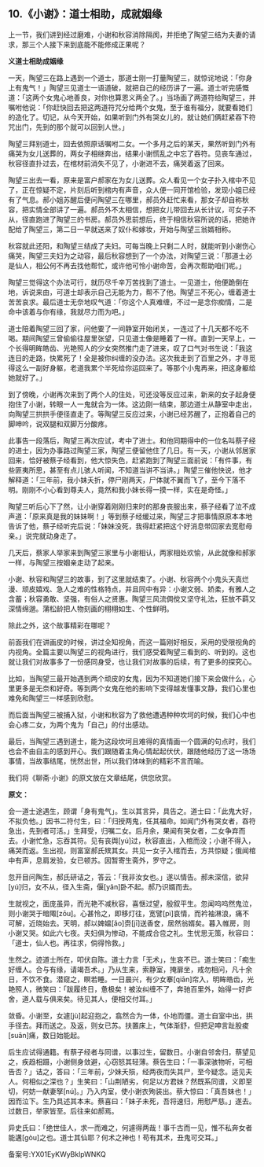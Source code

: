 ## 10.《小谢》：道士相助，成就姻缘
上一节，我们讲到经过磨难，小谢和秋容消除隔阂，并拒绝了陶望三结为夫妻的请求，那三个人接下来到底能不能修成正果呢？


**义道士相助成姻缘**


一天，陶望三在路上遇到一个道士，那道士刚一打量陶望三，就惊诧地说：「你身上有鬼气！」陶望三见道士一语道破，就把自己的经历讲了一遍。道士听完感慨道：「这两个女鬼心地善良，对你也算恩义两全了。」当场画了两道符给陶望三，并嘱咐他说：「你赶快回去把这两道符咒分给两个女鬼，至于谁有福分，就要看她们的造化了。切记，从今天开始，如果听到门外有哭女儿的，就让她们俩赶紧吞下符咒出门，先到的那个就可以回到人世。」


陶望三拜别道士，回去依照原话嘱咐二女。一个多月之后的某天，果然听到门外有痛哭为女儿送葬的，两女子相继奔出，结果小谢慌乱之中忘了吞符。见丧车通过，秋容径直扑过去，在棺材前消失不见了，小谢进不去，痛哭着返了回来。


陶望三出去一看，原来是富户郝家在为女儿送葬。众人看见一个女子扑入棺中不见了，正在惊疑不定，片刻后听到棺内有声音，众人便一同开馆检验，发现小姐已经有了气息。郝小姐苏醒后便问陶望三在哪里，郝员外赶忙来看，那女子却自称秋容，把实情全部讲了一遍。郝员外不太相信，想把女儿带回去从长计议，可女子不从，径直跑进了陶望三的书房。郝员外思前想后，终于相信秋容所说的话，把她许配给了陶望三，第二日一早就送来了奴仆和嫁妆，开始与陶望三翁婿相称。


秋容就此还阳，和陶望三结成了夫妇。可每当晚上只剩二人时，就能听到小谢伤心痛哭，陶望三夫妇为之动容，最后秋容想到了一个办法，对陶望三说：「那道士必是仙人，相公何不再去找他帮忙，或许他可怜小谢命苦，会再次帮助咱们呢。」


陶望三觉得这个办法可行，就历尽千辛万苦找到了道士。一见道士，他便跪倒在地，诉说来由，可道士却表示自己无能为力，帮不了他。陶望三不死心，缠着道士苦苦哀求。最后道士无奈地叹气道：「你这个人真难缠，不过一是念你痴情，二是命中该着与你有缘，我就尽力而为吧。」


道士陪着陶望三回了家，问他要了一间静室开始闭关，一连过了十几天都不吃不喝。期间陶望三曾偷偷往屋里张望，只见道士像是睡着了一样。直到一天早上，一个长得明眸皓齿、光艳照人的少女突然推门走了进来，叹了口气对书生说：「我这连日的走路，快累死了！全是被你纠缠的没办法。这次我走到了百里之外，才寻觅得这么一副好身躯，老道我累个半死给你运回来了。等那个小鬼再来，把这身躯给她就好了。」


到了傍晚，小谢再次来到了两个人的住处，可还没等反应过来，新来的女子起身便抱住了小谢，转眼一人一鬼就合为一体。这边刚一结束，那边道士从静室中走出，向陶望三拱拱手便径直走了。等陶望三反应过来，小谢已经苏醒了，正抱着自己的脚呻吟，说双腿和双脚万分酸疼。


此事告一段落后，陶望三再次应试，考中了进士。和他同期得中的一位名叫蔡子经的进士，因为办事路过陶望三家，陶望三便留他住了几日。有一天，小谢从邻居家回来，恰好被蔡子经看到，他大惊失色，赶紧跑到了陶望三面前说：「有件事，有些匪夷所思，甚至有点儿骇人听闻，不知道当讲不当讲。」陶望三催他快说，他才解释道：「三年前，我小妹夭折，停尸刚两天，尸体就不翼而飞了，至今下落不明。刚刚不小心看到尊夫人，竟然和我小妹长得一摸一样，实在是奇怪。」


陶望三听后心下了然，让小谢穿着刚刚归来时的那身丧服出来，蔡子经看了泣不成声道：「原来真是我的妹妹啊！」等到蔡子经缓过来，陶望三才把事情原原本本地告诉了他，蔡子经听完后说：「妹妹没死，我得赶紧把这个好消息带回家去宽慰母亲。」说完就动身走了。


几天后，蔡家人举家来到陶望三家里与小谢相认，两家相处欢愉，从此就像和郝家一样，与陶望三按姻亲走动了起来。


小谢、秋容和陶望三的故事，到了这里就结束了。小谢、秋容两个小鬼头天真烂漫、顽皮嬉戏、急人之难的性格特点，并且同中有异：小谢文弱、娇柔，有雅人之含蓄；秋容勇敢、坚强，有俗人之贤惠。陶望三风流倜傥又坚守礼法，狂放不羁又深情绵邈。蒲松龄把人物刻画的栩栩如生、个性鲜明。


除此之外，这个故事精彩在哪呢？


前面我们在讲画皮的时候，讲过全知视角，而这一篇刚好相反，采用的受限视角的内视角。全篇主要以陶望三的视角进行，我们感受着陶望三看到的、听到的。这也就让我们对故事多了一份感同身受，也让我们对故事的后续，有了更多的探究心。


比如，当陶望三最开始遇到两个顽皮的女鬼，因为不知道她们接下来会做什么，心里更多是无奈和好奇。等到两个女鬼在他的影响下变得越发懂事文静，我们心里也难免和陶望三一样感到欣慰。


而后面当陶望三被捕入狱，小谢和秋容为了救他遭遇种种坎坷的时候，我们心中也会心疼二女，为两个鬼为「自己」的付出感动。


最后，当陶望三遇到道士，能为这段坎坷且难得的真情画一个圆满的句点时，我们也会不由自主的感到开心。我们跟随着主角心情起起伏伏，跟随他经历了这一场场事情，当故事结尾，恍然出世，所以我们体味到的精彩不言而喻。


我们将《聊斋·小谢》的原文放在文章结尾，供您欣赏。


**原文：**


会一道士途遇生，顾谓「身有鬼气」。生以其言异，具告之。道士曰：「此鬼大好，不拟负他。」因书二符付生，曰：「归授两鬼，任其福命。如闻门外有哭女者，吞符急出，先到者可活。」生拜受，归嘱二女。后月余，果闻有哭女者，二女争弃而去。小谢忙急，忘吞其符。见有丧舆[yú]过，秋容直出，入棺而没；小谢不得入，痛哭而返。生出视，则富室郝氏殡其女。共见一女子入棺而去，方共惊疑；俄闻棺中有声，息肩发验，女已顿苏。因暂寄生斋外，罗守之。


忽开目问陶生，郝氏研诘之，答云：「我非汝女也。」遂以情告。郝未深信，欲舁[yú]归，女不从，径入生斋，偃[yǎn]卧不起。郝乃识婿而去。


生就视之，面庞虽异，而光艳不减秋容，喜惬过望，殷叙平生。忽闻呜呜然鬼泣，则小谢哭于暗陬[zōu]。心甚怜之，即移灯往，宽譬[pì]哀情，而衿袖淋浪，痛不可解，近晓始去。天明，郝以婢媪[ǎo]赍[jī]送香奁，居然翁婿矣。暮入帷房，则小谢又哭。如此六七夜。夫妇俱为惨动，不能成合卺之礼。生忧思无策，秋容曰：「道士，仙人也。再往求，倘得怜救。」


生然之。迹道士所在，叩伏自陈。道士力言「无术」，生哀不已。道士笑曰：「痴生好缠人。合与有缘，请竭吾术。」乃从生来，索静室，掩扉坐，戒勿相问，凡十余日，不饮不食。潜窥之，瞑若睡。一日晨兴，有少女搴[qiān]帘入，明眸皓齿，光艳照人，微笑曰：「跋履终日，惫极矣！被汝纠缠不了，奔驰百里外，始得一好庐舍，道人载与俱来矣。待见其人，便相交付耳。」


敛昏。小谢至，女遽[jù]起迎抱之，翕然合为一体，仆地而僵。道士自室中出，拱手径去。拜而送之。及返，则女已苏。扶置床上，气体渐舒，但把足呻言趾股痠[suān]痛，数日始能起。


后生应试得通籍。有蔡子经者与同谱，以事过生，留数日。小谢自邻舍归，蔡望见之，疾趋相蹑，小谢侧身敛避，心窃怒其轻薄。蔡告生曰：「一事深骇物听，可相告否？」诘之，答曰：「三年前，少妹夭殒，经两夜而失其尸，至今疑念。适见夫人。何相似之深也？」生笑曰：「山荆陋劣，何足以方君妹？然既系同谱，义即至切，何妨一献妻孥[nú]。」乃入内室，使小谢衣殉装出。蔡大惊曰：「真吾妹也！」因而泣下。生乃具述其本末。蔡喜曰：「妹子未死，吾将速归，用慰严慈。」遂去。过数日，举家皆至。后往来如郝焉。


异史氏曰：「绝世佳人，求一而难之，何遽得两哉！事千古而一见，惟不私奔女者能遘[gòu]之也。道士其仙耶？何术之神也！苟有其术，丑鬼可交耳。」


备案号:YX01EyKWyBklpWNKQ

